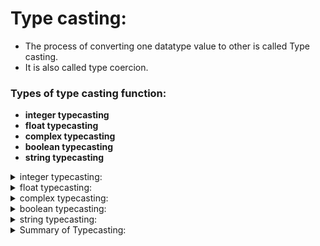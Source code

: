 # Type casting:

- The process of converting one datatype value to other is called Type casting.
- It is also called type coercion.

### Types of type casting function:
- **integer typecasting**
- **float typecasting**
- **complex typecasting**
- **boolean typecasting**
- **string typecasting**

<details>
<summary> integer typecasting:</summary>

## integer typecasting:

### int():

- int() function is used **to convert other datatypes to integer type value.**

```python
            int(variable)
```

#### float to integer value:

- float value can be converted to integer value; it neglects the decimal value and return the int value present before decimal point.

#### [typecasting_int.py](https://github.com/pknviki95/Python/tree/main/concepts/Typecasting/int/typecasting_int.py) - To convert float datatypes to integer value using int():

```python
float_value=10.998

#integer value by neglecting decimal value

print("float converted to int: {}".format(int(float_value)))   
```     
#### output:
```python
float converted to int: 10
```
#### Complex to integer value:

- complex value cannot be converted to integer value as it has imaginary part to it so it throws type error.

#### [typecast_int_complex_error.py](https://github.com/pknviki95/Python/tree/main/concepts/Typecasting/int/typecast_int_complex_error.py) - To convert complex datatypes to integer value using int()- Type error:

```python
complex_value=10+20j

#Type error as complex to integer value is not possible due to img part

print("complex converted to int: {}".format(int(complex_value)))    
``` 
#### error:

```python
Traceback (most recent call last):
File "/home/pknviki95/Learning/Python/concepts/Typecasting/typecasting_int.py", line 21, in <module>
    print("complex converted to int: {}".format(int(complex_value)))                 
TypeError: int() argument must be a string, a bytes-like object or a real number, not 'complex'
```

#### Boolean to integer value:

- Boolean value can be converted to integer value; it returns its equivalent integer value (i.e) True=1 and False=0

#### [typecasting_int.py](https://github.com/pknviki95/Python/tree/main/concepts/Typecasting/int/typecasting_int.py) - To convert Boolean datatypes to integer value using int():
            
```python
boolean_value=True

#Integer value as it returns its equivalent integer value (i.e) True=1 and False=0

print("Boolean converted to int: {}".format(int(boolean_value)))
```
#### output:
```python
Boolean converted to int: 1
```
#### String to integer value:

- String value can be converted to integer value; but the value should be integral and base-10 defined.

#### [typecasting_int.py](https://github.com/pknviki95/Python/tree/main/concepts/Typecasting/int/typecasting_int.py) - To convert string datatypes to integer value using int() with base-10 :

```python
string_value='15'

# #Integer value as it returns integer value as it is in base-10

print("String converted to int: {}".format(int(string_value))) 
```
#### output:
```python
String converted to int: 15
```
- If the basic rule as above if any string is not defined in integral with base-10 it will throw value error
- (i.e) value should be decimal values ; oct,bin,hex,float values are not possible to typecast

#### [typecast_diffbase_str_int_error.py](https://github.com/pknviki95/Python/tree/main/concepts/Typecasting/int/typecast_diffbase_str_int_error.py) - To convert string datatypes to integer value using int() without base-10 - Value error:

```python
string_value='0B111'

#Integer value as it returns value error as it is not in base-10

print("String without base-10 converted to int: {}".format(int(string_value))) 
```
#### error

```python
Traceback (most recent call last):
File "/home/pknviki95/Learning/Python/concepts/Typecasting/typecast_diffbase_str_int_error.py", line 13, in <module>
    print("String without base-10 converted to int: {}".format(int(string_value))) 
ValueError: invalid literal for int() with base 10: '0B111'
```

| **Typecasting**  |  **Possibilities** | **Description** |
| :---:   | :---: | :--- |
| ```float to int``` |  **Possible**   |  It neglects after decimal value and return int value |
| ```complex to int```  |  **Not Possible**   |  It has imaginary part to it so it throws type error |
| ```boolean to int```  |  **Possible**   |  It returns its equivalent integer value (i.e) True=1 and False=0 |
| ```str with (base-10) to int```  |  **Possible**   |  It returns its integer value if the value is base-10 |
| ```str without (base-10) to int```  |  **Not Possible**   |  It throws type error if the value is not base-10 |
</details>
<details>
<summary> float typecasting:</summary>

## float typecasting:
### float():
- float() function is used **to convert other datatypes to float type value.**

```python
                float(variable)
```

#### Integer to float value:

- Integer value can be converted to float value; it includes the decimal value and return the float value with decimal point.

#### [typecasting_float.py](https://github.com/pknviki95/Python/tree/main/concepts/Typecasting/float/typecasting_float.py) - To convert integer datatypes to float value using float():

```python
integer_value=10

#float value by including decimal value

print("integer converted to float: {}".format(float(integer_value))) 
```
#### output:
```python
integer converted to float: 10.0
```
#### complex to float value:

- complex value cannot be converted to float value as it has imaginary part to it so it throws type error.

#### [typecast_float_complex_error.py](https://github.com/pknviki95/Python/tree/main/concepts/Typecasting/float/typecast_float_complex_error.py) - To convert complex datatypes to float value using float()- Type error:

```python
complex_value=10+20j

#Type error as complex to float value is not possible due to img part

print("complex converted to float: {}".format(float(complex_value)))  
```   
#### error:

```python
Traceback (most recent call last):
File "/home/pknviki95/Learning/Python/concepts/Typecasting/float/typecast_float_complex_error.py", line 12, in <module>
    print("complex converted to float: {}".format(float(complex_value)))
TypeError: float() argument must be a string or a real number, not 'complex'
```

#### Boolean to float value:

- Boolean value can be converted to float value; it returns its equivalent integer value with decimal point (i.e) ```True=1.0``` and ```False=0.0```.

#### [typecasting_float.py](https://github.com/pknviki95/Python/tree/main/concepts/Typecasting/float/typecasting_float.py) - To convert Boolean datatypes to float value using float():
            
```python
boolean_value=True

# float value as it returns its equivalent integer value with decimal point (i.e) True=1.0 and False=0.0

print("Boolean converted to float: {}".format(float(boolean_value))) 
```
#### output:
```python
Boolean converted to float: 1.0
```
#### string to float value:

- String value can be converted to float value; but the value should be integral and float with base-10 defined.

#### [typecasting_float.py](https://github.com/pknviki95/Python/tree/main/concepts/Typecasting/float/typecasting_float.py) - To convert string datatypes to float value using float() with base-10 :

```python
string_value='15'

# float value as it returns float value/integer value as it is in base-10

print("String converted to float: {}".format(float(string_value))) 
```
#### output:
```python
String converted to float: 15.0
```
- If the basic rule as above if any string is not defined in integral with base-10 it will throw value error
- (i.e) value should be decimal/float values ; oct,bin,hex values are not possible to typecast

#### [typecast_diffbase_str_float_error.py](https://github.com/pknviki95/Python/tree/main/concepts/Typecasting/float/typecast_diffbase_str_float_error.py) - To convert string datatypes to float value using float() without base-10 - Value error:

```python
string_value='0B111'

#float value as it returns value error as it is not in base-10

print("String without base-10 converted to float: {}".format(float(string_value)))
``` 
#### error

```python
Traceback (most recent call last):
File "/home/pknviki95/Learning/Python/concepts/Typecasting/float/typecast_diffbase_str_float_error.py", line 11, in <module>
    print("String without base-10 converted to float: {}".format(float(string_value)))
ValueError: could not convert string to float: '0B111'
```

| **Typecasting**  |  **Possibilities** | **Description** |
| :---:   | :---: | :--- |
| ```int to float```  |  **Possible**   |  It include after decimal value and return float value |
| ```complex to float```  |  **Not Possible**   |  It has imaginary part to it so it throws type error |
| ```boolean to float```  |  **Possible**   |  It returns its equivalent integer value with decimal point(i.e) ```True=1 and False=0``` |
| ```str with (base-10) to float```  |  **Possible**   |  It returns its integer value with decimal point if the value is base-10 |
| ```str without (base-10) to float```  |  **Not Possible**   |  It throws type error if the value is not base-10 |
</details>
<details>
<summary> complex typecasting:</summary>

## complex typecasting:
### complex():
- complex() function is used to convert other datatypes to complex type value.

```python
                complex(real variable,imaginary variable)
```
#### [typecasting_complex.py](https://github.com/pknviki95/Python/tree/main/concepts/Typecasting/complex/typecasting_complex.py) - To convert integer/float/bool/string datatypes to complex value using complex() for real and imaginary values:

#### Integer to complex value:

- Integer value can be converted to complex value; it includes the integer value to complex based on the declaration; if declared only real part it add the imaginary part with "```real_value+0j```"

```python
                complex(real variable+0j)
```

#### Integer datatypes to complex using complex() for real value: 
```python
#integer to complex value with real variable:

integer_value=10

#complex value by including real_value+0j

print("integer converted to complex real value: {}".format(complex(integer_value))) 
```
#### output:
```python
integer converted to complex real value: (10+0j)    
```       
- If integer value is passed to imaginary value it adds imaginary part value to it "```real_value+imaginary_value j```" 

```python
                complex(real variable+[imaginary variable]j)
```

#### integer datatypes to complex value using complex() for real value and imaginary value:

```python
#integer to complex value with real variable and imaginary variable:

integer_real_value=10
integer_img_value=20

#complex value by including real_value+img_valuej

print("integer converted to complex real value and imaginary : {}".format(complex(integer_real_value,integer_img_value)))
```
#### output:
```python
integer converted to complex real value and imaginary value: (10+20j) 
```
#### float to complex value:

- float value can be converted to complex value; it includes the float value to complex based on the declaration; if declared only real part it add the imaginary part with "```real_value+0j```"

#### float datatypes to complex value using complex() for real value:
```python
float_value=10.5

#complex value by including real_value+0j

print("float converted to complex real value: {}".format(complex(float_value))) 
```
#### output:
```python
float converted to complex real value: (10.5+0j)
```
- If float value is passed to imaginary value it adds imaginary part value to it "```real_value+imaginary_value j```"

#### float datatypes to complex value using complex() for real value and imaginary value:

```python
float_real_value=10.5
float_img_value=20.8

#complex value by including real_value+img_valuej

print("float converted to complex real value and imaginary value: {}".format(complex(float_real_value,float_img_value)))
```
#### output:
            float converted to complex real value and imaginary value: (10.5+20.8j)

#### Boolean to complex value:

- Boolean value can be converted to complex value; it returns its equivalent integer value  (i.e) ```True=1 and False=0```

#### Boolean datatypes to complex value using complex() for real value:
```python
bool_value=True

#complex value by including real_value+0j

print("bool converted to complex real value: {}".format(complex(bool_value)))
``` 
#### output:
```python
bool converted to complex real value: (1+0j)
```
- If bool value is passed to imaginary value it adds imaginary part value to it "```real_value+imaginary_value j```"

#### Boolean datatypes to complex value using complex() for real value and imaginary value:

```python
bool_real_value=True
bool_img_value=False

#complex value by including real_value+img_valuej

print("bool converted to complex real value and imaginary value: {}".format(complex(bool_real_value,bool_img_value)))
```
#### output:
```python
bool converted to complex real value and imaginary value: 1j
```
#### string to complex value:

- String value can be converted to complex value; but the value should be integral and float with base-10 defined.

#### string datatypes to complex value using complex() for real value with base-10 :

```python
string_value='15'

#complex value by including real_value+0j

print("str converted to complex real value: {}".format(complex(string_value))) 
```
#### output:
```python
str converted to complex real value: (15+0j)
```
- It throws Type error as second argument in complex() function should not be a string; only first argument of complex function supports string variable

```python
                complex('real variable')  
```

#### [typecast_str_complex_arg_error.py](https://github.com/pknviki95/Python/tree/main/concepts/Typecasting/complex/typecast_str_complex_arg_error.py) - To convert string datatypes to complex value using complex() for real value and imaginary value - Type error:

```python
str_real_value='10.5'
str_img_value='20'

#complex value by including real_value+img_valuej - It throws Type error as second argument in complex() function should not be a string

print("str converted to complex real value and imaginary value: {}".format(complex(str_real_value,str_img_value)))
```
#### error

```python
Traceback (most recent call last):
File "/home/pknviki95/Learning/Python/concepts/Typecasting/complex/typecasting_complex.py", line 90, in <module>
    print("str converted to complex real value and imaginary value: {}".format(complex(str_real_value,str_img_value)))
TypeError: complex() can't take second arg if first is a string
```

- If the basic rule as above if any string is not defined in integral with base-10 it will throw value error.
- (i.e) value should be decimal/float values ; oct,bin,hex values are not possible to typecast.

#### [typecast_diffbase_str_complex_error.py](https://github.com/pknviki95/Python/tree/main/concepts/Typecasting/complex/typecast_diffbase_str_complex_error.py) - To convert string datatypes to complex value using complex() without base-10 - Value error:

```python
string_value='0B111'

#complex value as it returns value error as it is not in base-10

print("String without base-10 converted to complex real value: {}".format(complex(string_value))) 
```
#### error

```python
Traceback (most recent call last):
File "/home/pknviki95/Learning/Python/concepts/Typecasting/complex/typecast_diffbase_str_complex_error.py", line 9, in <module>
    print("String without base-10 converted to complex real value: {}".format(complex(string_value)))
ValueError: complex() arg is a malformed string
```

| **Typecasting**  |  **Possibilities** | **Description** |
| :---:   | :---: | :--- |
| ```int to complex```  |  **Possible**   |  It include integer value to real and imaginary part based on argument passed in complex() function |
| ```float to complex```  |  **Possible**   |  It include float value to real and imaginary part based on argument passed in complex() function |
| ```boolean to complex```  |  **Possible**   |  It returns its equivalent integer value to real and imaginary part based on argument passed in complex() function (i.e) True=1 and False=0 |
| ```str with (base-10) to complex in first argument```  |  **Possible**   |  It returns its integer value to real and imaginary part based on argument passed in complex() function if the value is base-10 <br> ```complex('str variable',not str variable)``` - correct argument passing </br>|
| ```str with (base-10) to complex in second argument```  |  **Not Possible**   |  Only first argument of the complex function can be passed with string if it is passed in second argument it throws Type error <br> ```complex('str variable','str variable')``` - type error** </br>|
| ```str without (base-10) to complex```  |  **Not Possible**   |  It throws type error if the value is not base-10 |
</details>
<details>
<summary> boolean typecasting:</summary>

## boolean typecasting:
### bool():

- bool() function is used **to convert other datatypes to bool type value.**

```python
                bool(variable)
```

#### [typecasting_bool.py](https://github.com/pknviki95/Python/tree/main/concepts/Typecasting/bool/typecasting_bool.py) - To convert integer/float/string/complex datatypes to boolean  value using bool():

#### Integer to bool value:

- Integer value can be converted to bool value; It returns "True if the value is non-zero" if the value is "zero then it return False"

#### Integer datatypes to boolean value using bool():
```python
integer_non_zero_value=10
integer_zero_value=0

# Non-zero integer value return True boolean value

print("integer non_zero value converted to boolean  : {}".format(bool(integer_non_zero_value)))

# zero integer value return False boolean value

print("integer zero value converted to boolean : {}".format(bool(integer_zero_value)))
```
#### output:
```python
integer non_zero value converted to boolean  : True
integer zero value converted to boolean : False
```
#### Float to bool value:

- float value can be converted to bool value; It returns "True if the value is non-zero" if the value is "zero then it return False".

#### float datatypes to boolean  value using bool():

```python
float_non_zero_value=0.123
float_zero_value=0.0

# Non-zero float value return True boolean value

print("float non_zero value converted to boolean  : {}".format(bool(float_non_zero_value)))

# zero float value return False boolean value

print("float zero value converted to boolean : {}".format(bool(float_zero_value)))
```
#### output:
```python
float non_zero value converted to boolean  : True
float zero value converted to boolean : False
```
### complex to bool value:

- complex value can be converted to bool value; It returns "True if the value is non-zero in either real and imaginary part " if the value is "zero in both real and imaginary part then it return False"

#### complex datatypes to boolean  value using bool():

```python
complex_non_zero_value=123+0j
complex_zero_value=0+0j

# Non-zero complex value in either real and imaginary part return True boolean value

print("complex non_zero value converted to boolean  : {}".format(bool(complex_non_zero_value)))

# zero complex value in both real and imaginary part return False boolean value

print("complex zero value converted to boolean : {}".format(bool(complex_zero_value)))
```
#### output:
```python
complex non_zero value converted to boolean  : True
complex zero value converted to boolean : False
```
#### string to bool value:

- String datatypes can be converted to bool; If the "string passed is non-empty then it returns True";If the "string passed is empty then it returns False".

#### string datatypes to boolean value using bool():

```python
str_non_empty_value='Hello'
str_empty_value=''

# Non-empty string value return True boolean value

print("string non_empty value converted to boolean  : {}".format(bool(str_non_empty_value)))

# zero complex value in both real and imaginary part return False boolean value

print("string empty value converted to boolean : {}".format(bool(str_empty_value)))
```
#### output:
```python
string non_empty value converted to boolean  : True
string empty value converted to boolean : False
```

| **Typecasting**  |  **Possibilities** | **Description** |
| :---:   | :---: | :--- |
| ```int to bool```  |  **Possible**   | It returns "True if the value is non-zero" if the value is "zero then it return False"|
| ```float to bool```  |  **Possible**   |  It returns "True if the value is non-zero" if the value is "zero then it return False"|
| ```complex to bool```  |  **Possible**   |  It returns "True if the value is non-zero" in either real and imaginary part;if the value is "zero in both real and imaginary part then it return False"|
| ```str to bool```  |  **Possible**   |  It returns "True if the string is non-empty";return "False if it is empty-string"|
</details>
<details>
<summary>string typecasting:</summary>

## string typecasting:

### str():

- str() function is used to convert other datatypes to string type value.

```python
                str(variable)
```

#### [typecasting_str.py](https://github.com/pknviki95/Python/tree/main/concepts/Typecasting/str/typecasting_str.py) - To convert Integer/float,complex/boolean datatypes to string value using str():

#### Integer to string:

- Integer datatypes can be converted to string value without any restriction it just every base value to decimal value and converts as string.

#### Integer datatypes to string value using str():

```python
integer_value=0B111

# Integer value converted to string value

print("Integer  value converted to string  : {}".format(str(integer_value)))
```
#### output:
```python
Integer  value converted to string  : 7
```

#### Float to string:

- Float datatypes can be converted to string value without any restriction it just every base value to decimal value and converts as string

#### float datatypes to string  value using str():

```python
float_value=10.25

# float value converted to string value

print("float  value converted to string  : {}".format(str(float_value)))
```
#### output:
```python
float  value converted to string  : 10.25
```
#### Boolean to string:

- Boolean datatypes can be converted to string value without any restriction it just converts as string

#### Boolean datatypes to string  value using str():

```python
Boolean_value=True

# Boolean value converted to string value

print("Boolean  value converted to string  : {}".format(str(Boolean_value)))
```

#### output:
```python
Boolean  value converted to string  : True
```

#### complex to string

- complex datatypes can be converted to string value without any restriction it just converts as string.

#### complex datatypes to string  value using str():
        
```python
complex_value=123+0j

# complex value converted to string value

print("complex  value converted to string  : {}".format(str(complex_value)))
```
#### output:
```python
complex  value converted to string  : (123+0j)
```

| **Typecasting**  |  **Possibilities** | **Description** |
| :---:   | :---: | :--- |
| ```int to str```  |  **Possible**   | It returns the string value of integer value|
| ```float to str ``` |  **Possible**   |  It returns the string value of float value|
| ```boolean to str```  |  **Possible**   |  It returns the string value of boolean value|
| ```complex to str```  |  **Possible**   |  It returns the string value of complex value|
</details>

<details>
<summary>Summary of Typecasting:</summary>

### Summary of Typecasting:

| **Typecasting**  |  **int()** | **float()** | **bool()** | **complex()** |**str()** |
| :---:   | :---: | :---: | :---:   | :---: | :---: |
| ```int()```  | :heavy_check_mark:  | :heavy_check_mark: | :heavy_check_mark: | :x: | :heavy_check_mark: - for int with base-10 <br> :x: - for int without base-10(float,hex,oct,bin) |
| ```float()```  |  :heavy_check_mark: | :heavy_check_mark: | :heavy_check_mark: | :x: |:heavy_check_mark: - for int/float base-10 <br> :x: - for int/float without base-10 |
| ```bool()```  |  :heavy_check_mark: | :heavy_check_mark: | :heavy_check_mark: | :heavy_check_mark: |:heavy_check_mark: |
| ```complex()```  |  :heavy_check_mark:| :heavy_check_mark: | :heavy_check_mark: | :heavy_check_mark: |:heavy_check_mark: - for str base-10 1<sup>st</sup> argument <br> :x: - for str base-10 2<sup>nd</sup> argument <br> :x: - for str without (base-10)|
| ```str()```  |  :heavy_check_mark: | :heavy_check_mark: | :heavy_check_mark: | :heavy_check_mark: |:heavy_check_mark:|
</details>